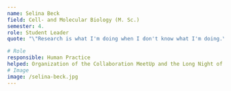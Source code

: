 ```yaml
---
name: Selina Beck 
field: Cell- and Molecular Biology (M. Sc.)
semester: 4. 
role: Student Leader
quote: "\"Research is what I'm doing when I don't know what I'm doing.\" Wernher von Braun"

# Role
responsible: Human Practice 
helped: Organization of the Collaboration MeetUp and the Long Night of Science 
# Image
image: /selina-beck.jpg
---
```

